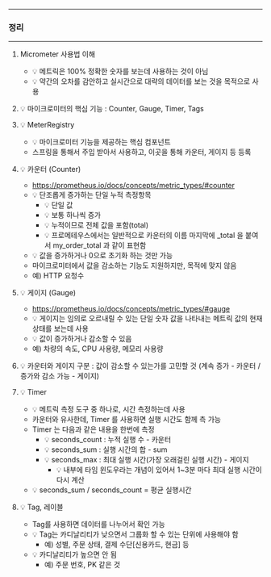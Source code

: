 -----
### 정리
-----
1. Micrometer 사용법 이해
   - 💡 메트릭은 100% 정확한 숫자를 보는데 사용하는 것이 아님
   - 💡 약간의 오차를 감안하고 실시간으로 대략의 데이터를 보는 것을 목적으로 사용

2. 💡 마이크로미터의 핵심 기능 : Counter, Gauge, Timer, Tags

3. 💡 MeterRegistry
   - 💡 마이크로미터 기능을 제공하는 핵심 컴포넌트
   - 스프링을 통해서 주입 받아서 사용하고, 이곳을 통해 카운터, 게이지 등 등록

4. 💡 카운터 (Counter)
   - https://prometheus.io/docs/concepts/metric_types/#counter
   - 💡 단조롭게 증가하는 단일 누적 측정항목
     + 💡 단일 값 
     + 💡 보통 하나씩 증가
     + 💡 누적이므로 전체 값을 포함(total)
     + 💡 프로메테우스에서는 일반적으로 카운터의 이름 마지막에 _total 을 붙여서 my_order_total 과 같이 표현함
   - 💡 값을 증가하거나 0으로 초기화 하는 것만 가능
   - 마이크로미터에서 값을 감소하는 기능도 지원하지만, 목적에 맞지 않음
   - 예) HTTP 요청수

5. 💡 게이지 (Gauge)
   - https://prometheus.io/docs/concepts/metric_types/#gauge
   - 💡 게이지는 임의로 오르내릴 수 있는 단일 숫자 값을 나타내는 메트릭 값의 현재 상태를 보는데 사용
   - 💡 값이 증가하거나 감소할 수 있음
   - 예) 차량의 속도, CPU 사용량, 메모리 사용량

6. 💡 카운터와 게이지 구분 : 값이 감소할 수 있는가를 고민할 것 (계속 증가 - 카운터 / 증가와 감소 가능 - 게이지)

7. 💡 Timer
   - 💡 메트릭 측정 도구 중 하나로, 시간 측정하는데 사용
   - 카운터와 유사한데, Timer 를 사용하면 실행 시간도 함께 측 가능
   - Timer 는 다음과 같은 내용을 한번에 측정
      + 💡 seconds_count : 누적 실행 수 - 카운터
      + 💡 seconds_sum : 실행 시간의 합 - sum
      + 💡 seconds_max : 최대 실행 시간(가장 오래걸린 실행 시간) - 게이지
        * 💡 내부에 타임 윈도우라는 개념이 있어서 1~3분 마다 최대 실행 시간이 다시 계산
   - 💡 seconds_sum  / seconds_count  = 평균 실행시간

8. 💡 Tag, 레이블
   - Tag를 사용하면 데이터를 나누어서 확인 가능
   - 💡 Tag는 카디날리티가 낮으면서 그룹화 할 수 있는 단위에 사용해야 함
     + 예) 성별, 주문 상태, 결제 수단[신용카드, 현금] 등
   - 💡 카디날리티가 높으면 안 됨
     + 예) 주문 번호, PK 같은 것
